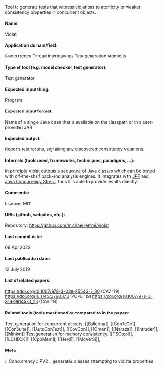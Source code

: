 Tool to generate tests that witness violations to atomicity or weaker consistency properties in concurrent objects.

#### Name:
Violat

#### Application domain/field:
Concurrency
Thread interleavings
Test generation
Atomicity

#### Type of tool (e.g. model checker, test generator):
Test generator

#### Expected input thing:
Program

#### Expected input format:
Name of a single Java class that is available on the classpath or in a user-provided JAR

#### Expected output:
Reports test results, signalling any discovered consistency violations.

#### Internals (tools used, frameworks, techniques, paradigms, ...):
In principle Violat outputs a sequence of Java classes which can be tested with off-the-shelf back-end analysis engines.
It integrates with [JPF](Checkers/JPF.md) and [Java Concurrency Stress](jcstress.md), thus it is able to provide results directly.

#### Comments:
License: MIT

#### URIs (github, websites, etc.):
Repository: https://github.com/michael-emmi/violat

#### Last commit date:
09 Apr 2022

#### Last publication date:
12 July 2019

#### List of related papers:
https://doi.org/10.1007/978-3-030-25543-5_30 (CAV '19)
https://doi.org/10.1145/3290373 (POPL '19)
https://doi.org/10.1007/978-3-319-96145-3_26 (CAV '18)

#### Related tools (tools mentioned or compared to in the paper):
Test generation for concurrent objects: [[Ballerina]], [[ConTeGe]], [[ConSuite]], [[AutoConTest]], [[CovCon]], [[Omen]], [[Narada]], [[Intruder]], [[Minion]]
Test generation for memory consistency: [[TSOtool]], [[LCHECK]], [[CppMem]], [[Herd]], [[McVerSi]],

#### Meta
:: Concurrency
:: PV2 :: generates classes attempting to violate properties